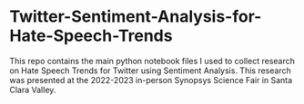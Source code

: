 # Twitter-Sentiment-Analysis-for-Hate-Speech-Trends

This repo contains the main python notebook files I used to collect research on Hate Speech Trends for Twitter using Sentiment Analysis.
This research was presented at the 2022-2023 in-person Synopsys Science Fair in Santa Clara Valley.
